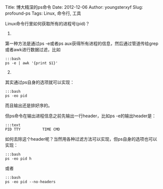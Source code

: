 Title: 博大精深的ps命令
Date: 2012-12-06
Author: youngsterxyf
Slug: profound-ps
Tags: Linux, 命令行, 工具

Linux命令行里如何获取所有的进程号(pid)？

1.
第一种方法是通过ps -e或者ps aux获得所有进程的信息，然后通过管道传给grep或者awk进行数据过滤，比如

	:::bash
    ps -e | awk '{print $1}'

2.
其实通过ps自身的选项就可以实现： 

	:::bash
    ps -eo pid
    
而且输出还是排好序的。

但ps命令在输出进程信息之前先输出一行header，比如ps -e的输出header是：

	:::text
    PID TTY          TIME CMD

如何去除这个header呢？当然用各种过滤方法可以实现，但ps自身的选项也可以实现：

	:::bash
    ps -eo pid h

或者

	:::bash
    ps -eo pid --no-headers

